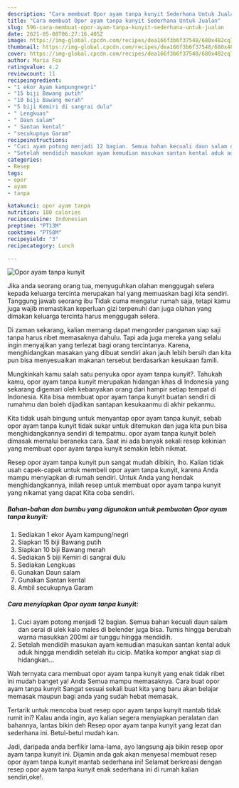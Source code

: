 ```yaml
---
description: "Cara membuat Opor ayam tanpa kunyit Sederhana Untuk Jualan"
title: "Cara membuat Opor ayam tanpa kunyit Sederhana Untuk Jualan"
slug: 596-cara-membuat-opor-ayam-tanpa-kunyit-sederhana-untuk-jualan
date: 2021-05-08T06:27:16.405Z
image: https://img-global.cpcdn.com/recipes/dea166f3b6f37548/680x482cq70/opor-ayam-tanpa-kunyit-foto-resep-utama.jpg
thumbnail: https://img-global.cpcdn.com/recipes/dea166f3b6f37548/680x482cq70/opor-ayam-tanpa-kunyit-foto-resep-utama.jpg
cover: https://img-global.cpcdn.com/recipes/dea166f3b6f37548/680x482cq70/opor-ayam-tanpa-kunyit-foto-resep-utama.jpg
author: Maria Fox
ratingvalue: 4.2
reviewcount: 11
recipeingredient:
- "1 ekor Ayam kampungnegri"
- "15 biji Bawang putih"
- "10 biji Bawang merah"
- "5 biji Kemiri di sangrai dulu"
- " Lengkuas"
- " Daun salam"
- " Santan kental"
- "secukupnya Garam"
recipeinstructions:
- "Cuci ayam potong menjadi 12 bagian. Semua bahan kecuali daun salam dan serai di ulek kalo males di belender juga bisa. Tumis hingga berubah warna masukkan 200ml air tunggu hingga mendidih."
- "Setelah mendidih masukan ayam kemudian masukan santan kental aduk aduk hingga mendidih setelah itu cicip. Matika kompor angkat siap di hidangkan..."
categories:
- Resep
tags:
- opor
- ayam
- tanpa

katakunci: opor ayam tanpa 
nutrition: 180 calories
recipecuisine: Indonesian
preptime: "PT13M"
cooktime: "PT58M"
recipeyield: "3"
recipecategory: Lunch

---
```



![Opor ayam tanpa kunyit](https://img-global.cpcdn.com/recipes/dea166f3b6f37548/680x482cq70/opor-ayam-tanpa-kunyit-foto-resep-utama.jpg)

Jika anda seorang orang tua, menyuguhkan olahan menggugah selera kepada keluarga tercinta merupakan hal yang memuaskan bagi kita sendiri. Tanggung jawab seorang ibu Tidak cuma mengatur rumah saja, tetapi kamu juga wajib memastikan keperluan gizi terpenuhi dan juga olahan yang dimakan keluarga tercinta harus menggugah selera.

Di zaman  sekarang, kalian memang dapat mengorder panganan siap saji tanpa harus ribet memasaknya dahulu. Tapi ada juga mereka yang selalu ingin menyajikan yang terlezat bagi orang tercintanya. Karena, menghidangkan masakan yang dibuat sendiri akan jauh lebih bersih dan kita pun bisa menyesuaikan makanan tersebut berdasarkan kesukaan famili. 



Mungkinkah kamu salah satu penyuka opor ayam tanpa kunyit?. Tahukah kamu, opor ayam tanpa kunyit merupakan hidangan khas di Indonesia yang sekarang digemari oleh kebanyakan orang dari hampir setiap tempat di Indonesia. Kita bisa membuat opor ayam tanpa kunyit buatan sendiri di rumahmu dan boleh dijadikan santapan kesukaanmu di akhir pekanmu.

Kita tidak usah bingung untuk menyantap opor ayam tanpa kunyit, sebab opor ayam tanpa kunyit tidak sukar untuk ditemukan dan juga kita pun bisa menghidangkannya sendiri di tempatmu. opor ayam tanpa kunyit boleh dimasak memalui beraneka cara. Saat ini ada banyak sekali resep kekinian yang membuat opor ayam tanpa kunyit semakin lebih nikmat.

Resep opor ayam tanpa kunyit pun sangat mudah dibikin, lho. Kalian tidak usah capek-capek untuk membeli opor ayam tanpa kunyit, karena Anda mampu menyiapkan di rumah sendiri. Untuk Anda yang hendak menghidangkannya, inilah resep untuk membuat opor ayam tanpa kunyit yang nikamat yang dapat Kita coba sendiri.

<!--inarticleads1-->

##### Bahan-bahan dan bumbu yang digunakan untuk pembuatan Opor ayam tanpa kunyit:

1. Sediakan 1 ekor Ayam kampung/negri
1. Siapkan 15 biji Bawang putih
1. Siapkan 10 biji Bawang merah
1. Sediakan 5 biji Kemiri di sangrai dulu
1. Sediakan  Lengkuas
1. Gunakan  Daun salam
1. Gunakan  Santan kental
1. Ambil secukupnya Garam




<!--inarticleads2-->

##### Cara menyiapkan Opor ayam tanpa kunyit:

1. Cuci ayam potong menjadi 12 bagian. Semua bahan kecuali daun salam dan serai di ulek kalo males di belender juga bisa. Tumis hingga berubah warna masukkan 200ml air tunggu hingga mendidih.
1. Setelah mendidih masukan ayam kemudian masukan santan kental aduk aduk hingga mendidih setelah itu cicip. Matika kompor angkat siap di hidangkan...




Wah ternyata cara membuat opor ayam tanpa kunyit yang enak tidak ribet ini mudah banget ya! Anda Semua mampu memasaknya. Cara buat opor ayam tanpa kunyit Sangat sesuai sekali buat kita yang baru akan belajar memasak maupun bagi anda yang sudah hebat memasak.

Tertarik untuk mencoba buat resep opor ayam tanpa kunyit mantab tidak rumit ini? Kalau anda ingin, ayo kalian segera menyiapkan peralatan dan bahannya, lantas bikin deh Resep opor ayam tanpa kunyit yang lezat dan sederhana ini. Betul-betul mudah kan. 

Jadi, daripada anda berfikir lama-lama, ayo langsung aja bikin resep opor ayam tanpa kunyit ini. Dijamin anda gak akan menyesal membuat resep opor ayam tanpa kunyit mantab sederhana ini! Selamat berkreasi dengan resep opor ayam tanpa kunyit enak sederhana ini di rumah kalian sendiri,oke!.

